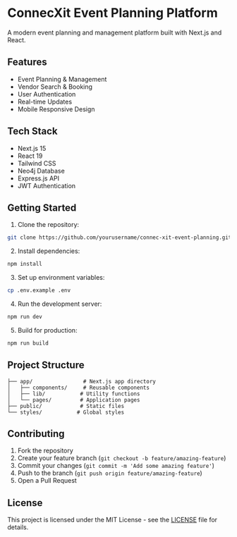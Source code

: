 # ConnecXit Event Planning Platform

A modern event planning and management platform built with Next.js and React.

## Features

- Event Planning & Management
- Vendor Search & Booking
- User Authentication
- Real-time Updates
- Mobile Responsive Design

## Tech Stack

- Next.js 15
- React 19
- Tailwind CSS
- Neo4j Database
- Express.js API
- JWT Authentication

## Getting Started

1. Clone the repository:
```bash
git clone https://github.com/yourusername/connec-xit-event-planning.git
```

2. Install dependencies:
```bash
npm install
```

3. Set up environment variables:
```bash
cp .env.example .env
```

4. Run the development server:
```bash
npm run dev
```

5. Build for production:
```bash
npm run build
```

## Project Structure

```
├── app/                # Next.js app directory
│   ├── components/     # Reusable components
│   ├── lib/           # Utility functions
│   └── pages/         # Application pages
├── public/            # Static files
└── styles/           # Global styles
```

## Contributing

1. Fork the repository
2. Create your feature branch (`git checkout -b feature/amazing-feature`)
3. Commit your changes (`git commit -m 'Add some amazing feature'`)
4. Push to the branch (`git push origin feature/amazing-feature`)
5. Open a Pull Request

## License

This project is licensed under the MIT License - see the [LICENSE](LICENSE) file for details.
